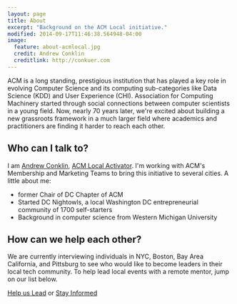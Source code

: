 ```yaml
---
layout: page
title: About
excerpt: "Background on the ACM Local initiative."
modified: 2014-09-17T11:46:38.564948-04:00
image:
  feature: about-acmlocal.jpg
  credit: Andrew Conklin
  creditlink: http://conkuer.com
---
```


ACM is a long standing, prestigious institution that has played a key role in evolving Computer Science and its computing sub-categories like Data Science (KDD) and User Experience (CHI). Association for Computing Machinery started through social connections between computer scientists in a young field.  Now, nearly 70 years later, we're excited about building a new grassroots framework in a much larger field where academics and practitioners are finding it harder to reach each other.

## Who can I talk to?

I am [Andrew Conklin](http://conkuer.com/resume), [ACM Local Activator](mailto:adconk@staff.acm.org). I'm working with ACM's Membership and Marketing Teams to bring this initiative to several cities.  A little about me:

* former Chair of DC Chapter of ACM
* Started DC Nightowls, a local Washington DC entrepreneurial community of 1700 self-starters
* Background in computer science from Western Michigan University

## How can we help each other?

We are currently interviewing individuals in NYC, Boston, Bay Area California, and Pittsburg to see who would like to become leaders in their local tech community. To help lead local events with a remote mentor, jump on our list below.

<a markdown="0" href="http://eepurl.com/3w8uL" class="btn">Help us Lead</a> or [Stay Informed](http://eepurl.com/3xhIX)
